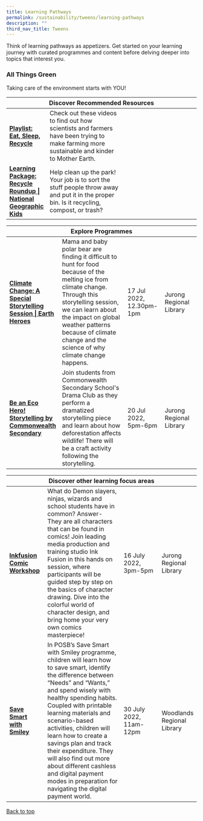 ```yaml
---
title: Learning Pathways
permalink: /sustainability/tweens/learning-pathways
description: ""
third_nav_title: Tweens
---
```

<style type="text/css">
/* Links */
.content a { color: #322987; }
.content a:focus,
.content a:hover { color: #28216c; }

/* Button Outline */
.bp-button { padding-left: 1.5rem; padding-right: 1.5rem; }
.bp-button.is-primary-outline { border: 1px solid #322987; color: #322987; background-color: transparent; text-decoration: none; }
.bp-button.is-primary-outline:focus,
.bp-button.is-primary-outline:hover { border: 1px solid #322987; color: #cff2e8; background-color: #322987; text-decoration: none; }

/* Responsive Iframe */
.responsive-iframe { position: absolute; top: 0; left: 0; bottom: 0; right: 0; width: 100%; height: 100%; }
.responsive-iframe-container { position: relative; overflow: hidden; width: 100%; }
.responsive-iframe-container.ratio-16by9 { padding-top: 56.25%; }
.responsive-iframe-container.ratio-4by3 { padding-top: 75%; }
.responsive-iframe-container.ratio-3by2 { padding-top: 66.66%; }
.responsive-iframe-container.ratio-1by1 { padding-top: 100%; }
</style>
Think of learning pathways as appetizers. Get started on your learning journey with curated programmes and content before delving deeper into topics that interest you.

<h3><b>All Things Green</b></h3>
Taking care of the environment starts with YOU!

<div class="horizontal-scroll margin--bottom--lg">
  <table class="generic-table">
    <thead>
      <tr>
        <th colspan="4" class="is-uppercase has-weight-normal">Discover Recommended Resources</th>
      </tr>
    </thead>
    <tbody>
      <tr>
        <td style="width: 20%;"><a href="/sustainability/tweens/content" target="_blank"><b> Playlist:<br>Eat, Sleep, Recycle</b></a></td>
        <td style="width: 40%;">Check out these videos to find out how scientists and farmers have been trying to make farming more sustainable and kinder to Mother Earth.</td>
        <td style="width: 20%;"></td>
        <td style="width: 20%;"></td>
      </tr>
      <tr>
        <td><a href="https://kids.nationalgeographic.com/games/action-adventure/article/recycle-roundup-new" target="_blank"><b> Learning Package:<br>Recycle Roundup | National Geographic Kids</b></a></td>
        <td>Help clean up the park! Your job is to sort the stuff people throw away and put it in the proper bin. Is it recycling, compost, or trash?</td>
        <td></td>
        <td></td>
      </tr>
    </tbody>
  </table>
</div>

<div class="horizontal-scroll margin--bottom--lg">
  <table class="generic-table">
    <thead>
      <tr>
        <th colspan="4" class="is-uppercase has-weight-normal">Explore Programmes</th>
      </tr>
    </thead>
    <tbody>
				<tr>
         <td style="width: 20%;"><a href="https://www.eventbrite.sg/e/climate-change-a-special-storytelling-session-earth-heroes-tickets-352492032157?aff=ebdssbdestsearch" target="_blank"><b>Climate Change: A Special Storytelling Session | Earth Heroes</b></a></td>
        <td style="width: 40%;">Mama and baby polar bear are finding it difficult to hunt for food because of the melting ice from climate change. Through this storytelling session, we can learn about the impact on global weather patterns because of climate change and the science of why climate change happens.
</td>
        <td style="width: 20%;">17 Jul 2022, <br>12.30pm-1pm</td>
        <td style="width: 20%;">Jurong Regional Library</td>
			</tr>
			<tr>
				<td style="width: 20%;"><a href="https://www.eventbrite.sg/e/be-an-eco-hero-storytelling-by-commonwealth-secondary-tickets-368068431587?aff=ebdssbdestsearch" target="_blank"><b>Be an Eco Hero! Storytelling by Commonwealth Secondary</b></a></td>
        <td style="width: 40%;">Join students from Commonwealth Secondary School's Drama Club as they perform a dramatized storytelling piece and learn about how deforestation affects wildlife! There will be a craft activity following the storytelling.</td>
				<td style="width: 20%;">20 Jul 2022, 5pm-6pm</td>
        <td style="width: 20%;">Jurong Regional Library</td>
			</tr>
    </tbody>
  </table>
</div>

<div class="horizontal-scroll margin--bottom--lg">
  <table class="generic-table">
    <thead>
      <tr>
        <th colspan="4" class="is-uppercase has-weight-normal ">Discover other learning focus areas</th>
      </tr>
    </thead>
    <tbody>
			<tr>
        <td style="width: 20%;"><a href="https://www.eventbrite.sg/e/inkfusion-comic-workshop-tickets-352490547717?aff=ebdssbdestsearch" target="_blank"><b>Inkfusion Comic Workshop</b></a></td>
        <td style="width: 40%;">What do Demon slayers, ninjas, wizards and school students have in common? Answer- They are all characters that can be found in comics! Join leading media production and training studio Ink Fusion in this hands on session, where participants will be guided step by step on the basics of character drawing. Dive into the colorful world of character design, and bring home your very own comics masterpiece! </td>
        <td style="width: 20%;">16 July 2022,<br>3pm-5pm</td>
        <td style="width: 20%;">Jurong Regional Library</td>
      </tr><tr>
        <td style="width: 20%;"><a href="https://www.eventbrite.sg/e/save-smart-with-smiley-8-10-years-old-tickets-352487879737?aff=ebdssbdestsearch" target="_blank"><b>Save Smart with Smiley
</b></a></td>
        <td style="width: 40%;">In POSB’s Save Smart with Smiley programme, children will learn how to save smart, identify the difference between “Needs” and “Wants,” and spend wisely with healthy spending habits. Coupled with printable learning materials and scenario-based activities, children will learn how to create a savings plan and track their expenditure. They will also find out more about different cashless and digital payment modes in preparation for navigating the digital payment world.</td>
        <td style="width: 20%;">30 July 2022,<br>11am-12pm</td>
        <td style="width: 20%;">Woodlands Regional Library</td>
      </tr></tbody>
  </table>
</div>

<p class="has-text-right margin--top--xl"><a href="#main-content">Back to top</a></p>